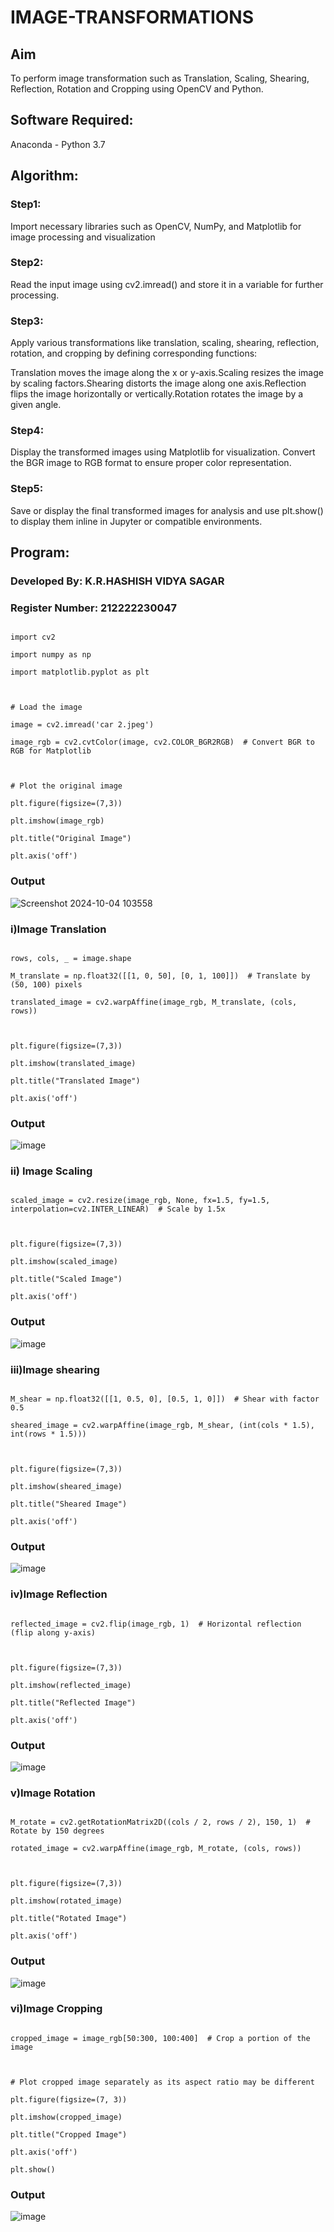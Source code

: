 # IMAGE-TRANSFORMATIONS





## Aim

To perform image transformation such as Translation, Scaling, Shearing, Reflection, Rotation and Cropping using OpenCV and Python.



## Software Required:

Anaconda - Python 3.7



## Algorithm:

### Step1:

Import necessary libraries such as OpenCV, NumPy, and Matplotlib for image processing and visualization



### Step2:

Read the input image using cv2.imread() and store it in a variable for further processing.



### Step3:

Apply various transformations like translation, scaling, shearing, reflection, rotation, and cropping by defining corresponding functions:



Translation moves the image along the x or y-axis.Scaling resizes the image by scaling factors.Shearing distorts the image along one axis.Reflection flips the image horizontally or vertically.Rotation rotates the image by a given angle.



### Step4:

Display the transformed images using Matplotlib for visualization. Convert the BGR image to RGB format to ensure proper color representation.



### Step5:

Save or display the final transformed images for analysis and use plt.show() to display them inline in Jupyter or compatible environments.



## Program:

### Developed By: K.R.HASHISH VIDYA SAGAR

### Register Number: 212222230047



```

import cv2

import numpy as np

import matplotlib.pyplot as plt



# Load the image

image = cv2.imread('car 2.jpeg')

image_rgb = cv2.cvtColor(image, cv2.COLOR_BGR2RGB)  # Convert BGR to RGB for Matplotlib



# Plot the original image

plt.figure(figsize=(7,3))

plt.imshow(image_rgb)

plt.title("Original Image")

plt.axis('off')

```

### Output

![Screenshot 2024-10-04 103558](https://github.com/user-attachments/assets/1a1280a2-999a-486d-9ada-115799110afc)





### i)Image Translation

```

rows, cols, _ = image.shape

M_translate = np.float32([[1, 0, 50], [0, 1, 100]])  # Translate by (50, 100) pixels

translated_image = cv2.warpAffine(image_rgb, M_translate, (cols, rows))



plt.figure(figsize=(7,3))

plt.imshow(translated_image)

plt.title("Translated Image")

plt.axis('off')

```

### Output

![image](https://github.com/user-attachments/assets/55ed35d3-e3ca-46d4-9e0e-3d712b044cf8)



### ii) Image Scaling

```

scaled_image = cv2.resize(image_rgb, None, fx=1.5, fy=1.5, interpolation=cv2.INTER_LINEAR)  # Scale by 1.5x



plt.figure(figsize=(7,3))

plt.imshow(scaled_image)

plt.title("Scaled Image")

plt.axis('off')

```

### Output

![image](https://github.com/user-attachments/assets/81de56d2-e958-499c-adc4-cc079c5e3963)



### iii)Image shearing

```

M_shear = np.float32([[1, 0.5, 0], [0.5, 1, 0]])  # Shear with factor 0.5

sheared_image = cv2.warpAffine(image_rgb, M_shear, (int(cols * 1.5), int(rows * 1.5)))



plt.figure(figsize=(7,3))

plt.imshow(sheared_image)

plt.title("Sheared Image")

plt.axis('off')

```

### Output

![image](https://github.com/user-attachments/assets/e21b57dc-ee22-4598-a336-26b9867f7f43)





### iv)Image Reflection

```

reflected_image = cv2.flip(image_rgb, 1)  # Horizontal reflection (flip along y-axis)



plt.figure(figsize=(7,3))

plt.imshow(reflected_image)

plt.title("Reflected Image")

plt.axis('off')

```

### Output

![image](https://github.com/user-attachments/assets/7b295e93-6103-4b18-bf25-9f28473d5b9e)



### v)Image Rotation

```

M_rotate = cv2.getRotationMatrix2D((cols / 2, rows / 2), 150, 1)  # Rotate by 150 degrees

rotated_image = cv2.warpAffine(image_rgb, M_rotate, (cols, rows))



plt.figure(figsize=(7,3))

plt.imshow(rotated_image)

plt.title("Rotated Image")

plt.axis('off')

```

### Output

![image](https://github.com/user-attachments/assets/f1fa02ac-1ff0-4829-acb9-1cb42c2e4a65)



### vi)Image Cropping

```

cropped_image = image_rgb[50:300, 100:400]  # Crop a portion of the image



# Plot cropped image separately as its aspect ratio may be different

plt.figure(figsize=(7, 3))

plt.imshow(cropped_image)

plt.title("Cropped Image")

plt.axis('off')

plt.show()

```

### Output

![image](https://github.com/user-attachments/assets/a8a88cdd-6569-466c-8ad6-b7cb697854f4)
